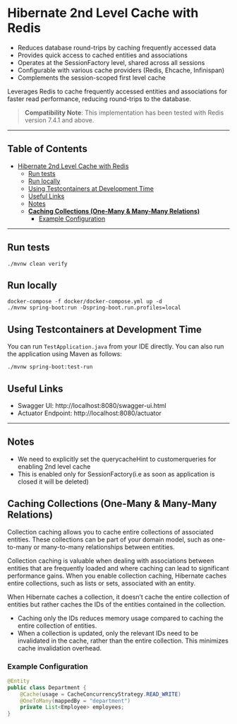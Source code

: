 # Hibernate 2nd Level Cache with Redis

* Reduces database round-trips by caching frequently accessed data
* Provides quick access to cached entities and associations
* Operates at the SessionFactory level, shared across all sessions
* Configurable with various cache providers (Redis, Ehcache, Infinispan)
* Complements the session-scoped first level cache

Leverages Redis to cache frequently accessed entities and associations for faster read performance, reducing round-trips to the database.

> **Compatibility Note**: This implementation has been tested with Redis version 7.4.1 and above.

---
## Table of Contents
<!-- TOC -->
* [Hibernate 2nd Level Cache with Redis](#hibernate-2nd-level-cache-with-redis)
  * [Run tests](#run-tests)
  * [Run locally](#run-locally)
  * [Using Testcontainers at Development Time](#using-testcontainers-at-development-time)
  * [Useful Links](#useful-links)
  * [Notes](#notes)
  * [**Caching Collections (One-Many & Many-Many Relations)**](#caching-collections-one-many--many-many-relations)
    * [Example Configuration](#example-configuration)
<!-- TOC -->

---

## Run tests

```shell
./mvnw clean verify
```

## Run locally

```shell
docker-compose -f docker/docker-compose.yml up -d
./mvnw spring-boot:run -Dspring-boot.run.profiles=local
```

## Using Testcontainers at Development Time
You can run `TestApplication.java` from your IDE directly.
You can also run the application using Maven as follows:

```shell
./mvnw spring-boot:test-run
```


## Useful Links
* Swagger UI: http://localhost:8080/swagger-ui.html
* Actuator Endpoint: http://localhost:8080/actuator

---

## Notes

* We need to explicitly set the querycacheHint to customerqueries for enabling 2nd level cache
* This is enabled only for SessionFactory(i.e as soon as application is closed it will be deleted)

## **Caching Collections (One-Many & Many-Many Relations)**

Collection caching allows you to cache entire collections of associated entities. These collections can be part of your domain model, such as one-to-many or many-to-many relationships between entities.

Collection caching is valuable when dealing with associations between entities that are frequently loaded and where caching can lead to significant performance gains. When you enable collection caching, Hibernate caches entire collections, such as lists or sets, associated with an entity.

When Hibernate caches a collection, it doesn’t cache the entire collection of entities but rather caches the IDs of the entities contained in the collection.

* Caching only the IDs reduces memory usage compared to caching the entire collection of entities.
* When a collection is updated, only the relevant IDs need to be invalidated in the cache, rather than the entire collection. This minimizes cache invalidation overhead.

### Example Configuration

```java
@Entity
public class Department {
    @Cache(usage = CacheConcurrencyStrategy.READ_WRITE)
    @OneToMany(mappedBy = "department")
    private List<Employee> employees;
}
```

